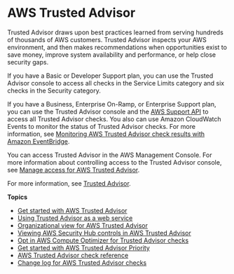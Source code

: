 # AWS Trusted Advisor<a name="trusted-advisor"></a>

Trusted Advisor draws upon best practices learned from serving hundreds of thousands of AWS customers\. Trusted Advisor inspects your AWS environment, and then makes recommendations when opportunities exist to save money, improve system availability and performance, or help close security gaps\. 

If you have a Basic or Developer Support plan, you can use the Trusted Advisor console to access all checks in the Service Limits category and six checks in the Security category\.

If you have a Business, Enterprise On\-Ramp, or Enterprise Support plan, you can use the Trusted Advisor console and the [AWS Support API](Welcome.md) to access all Trusted Advisor checks\. You also can use Amazon CloudWatch Events to monitor the status of Trusted Advisor checks\. For more information, see [Monitoring AWS Trusted Advisor check results with Amazon EventBridge](cloudwatch-events-ta.md)\. 

You can access Trusted Advisor in the AWS Management Console\. For more information about controlling access to the Trusted Advisor console, see [Manage access for AWS Trusted Advisor](security-trusted-advisor.md)\.

For more information, see [Trusted Advisor](https://aws.amazon.com/premiumsupport/trustedadvisor/)\.

**Topics**
+ [Get started with AWS Trusted Advisor](get-started-with-aws-trusted-advisor.md)
+ [Using Trusted Advisor as a web service](trustedadvisor.md)
+ [Organizational view for AWS Trusted Advisor](organizational-view.md)
+ [Viewing AWS Security Hub controls in AWS Trusted Advisor](security-hub-controls-with-trusted-advisor.md)
+ [Opt in AWS Compute Optimizer for Trusted Advisor checks](compute-optimizer-with-trusted-advisor.md)
+ [Get started with AWS Trusted Advisor Priority](trusted-advisor-priority.md)
+ [AWS Trusted Advisor check reference](trusted-advisor-check-reference.md)
+ [Change log for AWS Trusted Advisor checks](aws-trusted-advisor-change-log.md)